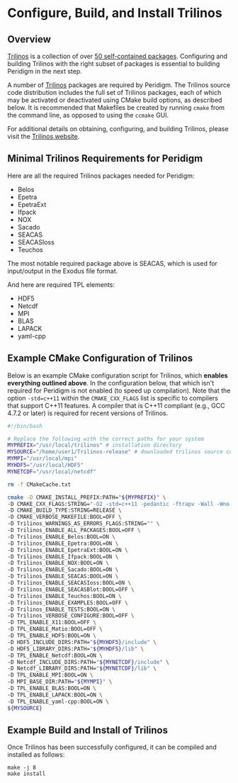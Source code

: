 # Configure, Build, and Install Trilinos

## Overview
[Trilinos](https://trilinos.org/) is a collection of over [50 self-contained packages](https://trilinos.github.io/packages.html). Configuring and building Trilinos with the right subset of packages is essential to building Peridigm in the next step.

A number of [Trilinos](https://trilinos.org/) packages are required by Peridigm. The Trilinos source code distribution includes the full set of Trilinos packages, each of which may be activated or deactivated using CMake build options, as described below. It is recommended that Makefiles be created by running `cmake` from the command line, as opposed to using the `ccmake` GUI.

For additional details on obtaining, configuring, and building Trilinos, please visit the [Trilinos website](https://trilinos.github.io).

## Minimal Trilinos Requirements for Peridigm
Here are all the required Trilinos packages needed for Peridigm:
* Belos
* Epetra
* EpetraExt
* Ifpack
* NOX
* Sacado
* SEACAS
* SEACASIoss
* Teuchos

The most notable required package above is SEACAS, which is used for input/output in the Exodus file format. 

And here are required TPL elements:
* HDF5
* Netcdf
* MPI
* BLAS
* LAPACK
* yaml-cpp

## Example CMake Configuration of Trilinos
Below is an example CMake configuration script for Trilinos, which **enables everything outlined above**. In the configuration below, that which isn't required for Peridigm is not enabled (to speed up compilation). Note that the option `-std=c++11` within the `CMAKE_CXX_FLAGS` list is specific to compilers that support C++11 features. A compiler that is C++11 compliant (e.g., GCC 4.7.2 or later) is required for recent versions of Trilinos.

```bash
#!/bin/bash

# Replace the following with the correct paths for your system
MYPREFIX="/usr/local/trilinos" # installation directory
MYSOURCE="/home/user1/Trilinos-release" # downloaded trilinos source code directory
MYMPI="/usr/local/mpi"
MYHDF5="/usr/local/HDF5"
MYNETCDF="/usr/local/netcdf"

rm -f CMakeCache.txt

cmake -D CMAKE_INSTALL_PREFIX:PATH="${MYPREFIX}" \
-D CMAKE_CXX_FLAGS:STRING="-O2 -std=c++11 -pedantic -ftrapv -Wall -Wno-long-long" \
-D CMAKE_BUILD_TYPE:STRING=RELEASE \
-D CMAKE_VERBOSE_MAKEFILE:BOOL=OFF \
-D Trilinos_WARNINGS_AS_ERRORS_FLAGS:STRING="" \
-D Trilinos_ENABLE_ALL_PACKAGES:BOOL=OFF \
-D Trilinos_ENABLE_Belos:BOOL=ON \
-D Trilinos_ENABLE_Epetra:BOOL=ON \
-D Trilinos_ENABLE_EpetraExt:BOOL=ON \
-D Trilinos_ENABLE_Ifpack:BOOL=ON \
-D Trilinos_ENABLE_NOX:BOOL=ON \
-D Trilinos_ENABLE_Sacado:BOOL=ON \
-D Trilinos_ENABLE_SEACAS:BOOL=ON \
-D Trilinos_ENABLE_SEACASIoss:BOOL=ON \
-D Trilinos_ENABLE_SEACASBlot:BOOL=OFF \
-D Trilinos_ENABLE_Teuchos:BOOL=ON \
-D Trilinos_ENABLE_EXAMPLES:BOOL=OFF \
-D Trilinos_ENABLE_TESTS:BOOL=ON \
-D Trilinos_VERBOSE_CONFIGURE:BOOL=OFF \
-D TPL_ENABLE_X11:BOOL=OFF \
-D TPL_ENABLE_Matio:BOOL=OFF \
-D TPL_ENABLE_HDF5:BOOL=ON \
-D HDF5_INCLUDE_DIRS:PATH="${MYHDF5}/include" \
-D HDF5_LIBRARY_DIRS:PATH="${MYHDF5}/lib" \
-D TPL_ENABLE_Netcdf:BOOL=ON \
-D Netcdf_INCLUDE_DIRS:PATH="${MYNETCDF}/include" \
-D Netcdf_LIBRARY_DIRS:PATH="${MYNETCDF}/lib" \
-D TPL_ENABLE_MPI:BOOL=ON \
-D MPI_BASE_DIR:PATH="${MYMPI}" \
-D TPL_ENABLE_BLAS:BOOL=ON \
-D TPL_ENABLE_LAPACK:BOOL=ON \
-D TPL_ENABLE_yaml-cpp:BOOL=ON \
${MYSOURCE}
```

## Example Build and Install of Trilinos
Once Trilinos has been successfully configured, it can be compiled and installed as follows:
````
make -j 8
make install
````
